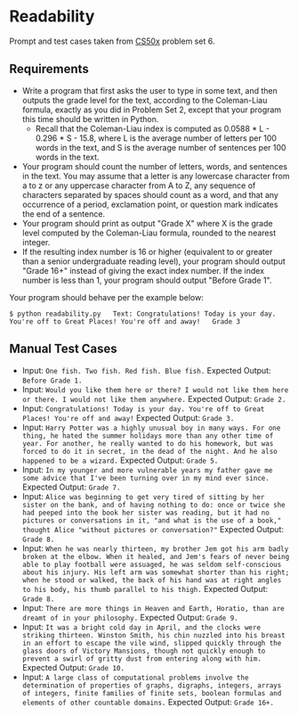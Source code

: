 # Readability

Prompt and test cases taken from [CS50x](https://www.edx.org/course/cs50s-introduction-to-computer-science) problem set 6.

## Requirements
- Write a program that first asks the user to type in some text, and then outputs the grade level for the text, according to the Coleman-Liau formula, exactly as you did in Problem Set 2, except that your program this time should be written in Python.
    - Recall that the Coleman-Liau index is computed as 0.0588 * L - 0.296 * S - 15.8, where L is the average number of letters per 100 words in the text, and S is the average number of sentences per 100 words in the text.
- Your program should count the number of letters, words, and sentences in the text. You may assume that a letter is any lowercase character from a to z or any uppercase character from A to Z, any sequence of characters separated by spaces should count as a word, and that any occurrence of a period, exclamation point, or question mark indicates the end of a sentence.
- Your program should print as output "Grade X" where X is the grade level computed by the Coleman-Liau formula, rounded to the nearest integer.
- If the resulting index number is 16 or higher (equivalent to or greater than a senior undergraduate reading level), your program should output "Grade 16+" instead of giving the exact index number. If the index number is less than 1, your program should output "Before Grade 1".

Your program should behave per the example below:

`$ python readability.py  
Text: Congratulations! Today is your day. You're off to Great Places! You're off and away!  
Grade 3`

## Manual Test Cases
- Input: `One fish. Two fish. Red fish. Blue fish.` Expected Output: `Before Grade 1.`
- Input: `Would you like them here or there? I would not like them here or there. I would not like them anywhere.` Expected Output: `Grade 2.`
- Input: `Congratulations! Today is your day. You're off to Great Places! You're off and away!` Expected Output: `Grade 3.`
- Input: `Harry Potter was a highly unusual boy in many ways. For one thing, he hated the summer holidays more than any other time of year. For another, he really wanted to do his homework, but was forced to do it in secret, in the dead of the night. And he also happened to be a wizard.` Expected Output: `Grade 5.`
- Input: `In my younger and more vulnerable years my father gave me some advice that I've been turning over in my mind ever since.` Expected Output: `Grade 7.`
- Input: `Alice was beginning to get very tired of sitting by her sister on the bank, and of having nothing to do: once or twice she had peeped into the book her sister was reading, but it had no pictures or conversations in it, "and what is the use of a book," thought Alice "without pictures or conversation?"` Expected Output: `Grade 8.`
- Input: `When he was nearly thirteen, my brother Jem got his arm badly broken at the elbow. When it healed, and Jem's fears of never being able to play football were assuaged, he was seldom self-conscious about his injury. His left arm was somewhat shorter than his right; when he stood or walked, the back of his hand was at right angles to his body, his thumb parallel to his thigh.` Expected Output: `Grade 8.`
- Input: `There are more things in Heaven and Earth, Horatio, than are dreamt of in your philosophy.` Expected Output: `Grade 9.`
- Input: `It was a bright cold day in April, and the clocks were striking thirteen. Winston Smith, his chin nuzzled into his breast in an effort to escape the vile wind, slipped quickly through the glass doors of Victory Mansions, though not quickly enough to prevent a swirl of gritty dust from entering along with him.` Expected Output: `Grade 10.`
- Input: `A large class of computational problems involve the determination of properties of graphs, digraphs, integers, arrays of integers, finite families of finite sets, boolean formulas and elements of other countable domains.` Expected Output: `Grade 16+.`